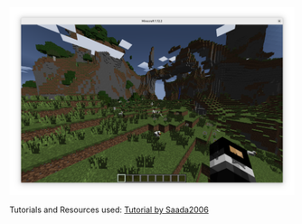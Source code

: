 ![How it looks](preview1.png)

Tutorials and Resources used:
[Tutorial by Saada2006](https://saada2006.github.io/minecraft-shader-tutorials/)
